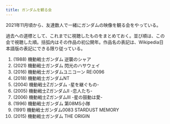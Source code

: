 ```yaml
---
title: ガンダムを観る会
---
```


2021年11月頃から、友達数人で一緒にガンダムの映像を観る会をやっている。

過去への道標として、これまでに視聴したものをまとめておく。並び順は、この会で視聴した順。括弧内はその作品の初公開年。作品名の表記は、Wikipedia日本語版の表記にできる限り従っている。

1. (1988) 機動戦士ガンダム 逆襲のシャア
1. (2021) 機動戦士ガンダム 閃光のハサウェイ
1. (2016) 機動戦士ガンダムユニコーン RE:0096
1. (2018) 機動戦士ガンダムNT
1. (2004) 機動戦士Zガンダム -星を継ぐもの-
1. (2005) 機動戦士ZガンダムII -恋人たち-
1. (2006) 機動戦士ZガンダムIII -星の鼓動は愛-
1. (1996) 機動戦士ガンダム 第08MS小隊
1. (1991) 機動戦士ガンダム0083 STARDUST MEMORY
1. (2015) 機動戦士ガンダム THE ORIGIN
